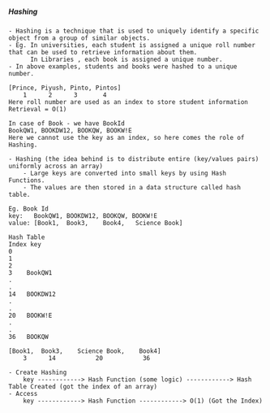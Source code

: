 ##### Hashing
    - Hashing is a technique that is used to uniquely identify a specific object from a group of similar objects.
    - Eg. In universities, each student is assigned a unique roll number that can be used to retrieve information about them.
          In Libraries , each book is assigned a unique number.
    - In above examples, students and books were hashed to a unique number.

    [Prince, Piyush, Pinto, Pintos]
        1      2      3       4
    Here roll number are used as an index to store student information
    Retrieval = O(1)

    In case of Book - we have BookId
    BookQW1, BOOKDW12, BOOKQW, BOOKW!E
    Here we cannot use the key as an index, so here comes the role of Hashing.

    - Hashing (the idea behind is to distribute entire (key/values pairs) uniformly across an array)
        - Large keys are converted into small keys by using Hash Functions.
        - The values are then stored in a data structure called hash table.

    Eg. Book Id
    key:   BookQW1, BOOKDW12, BOOKQW, BOOKW!E
    value: [Book1,  Book3,    Book4,   Science Book]

    Hash Table
    Index key
    0       
    1
    2
    3    BookQW1
    .
    .
    14   BOOKDW12
    .
    .
    20   BOOKW!E
    .
    .
    36   BOOKQW

    [Book1,  Book3,    Science Book,    Book4]
        3      14           20           36

    - Create Hashing
        key ------------> Hash Function (some logic) ------------> Hash Table Created (got the index of an array)
    - Access
        key ------------> Hash Function ------------> O(1) (Got the Index)
